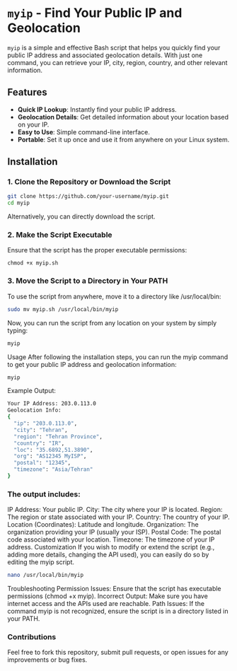 # `myip` - Find Your Public IP and Geolocation

`myip` is a simple and effective Bash script that helps you quickly find your public IP address and associated geolocation details. With just one command, you can retrieve your IP, city, region, country, and other relevant information.

## Features

- **Quick IP Lookup**: Instantly find your public IP address.
- **Geolocation Details**: Get detailed information about your location based on your IP.
- **Easy to Use**: Simple command-line interface.
- **Portable**: Set it up once and use it from anywhere on your Linux system.

## Installation

### 1. Clone the Repository or Download the Script

```bash
git clone https://github.com/your-username/myip.git
cd myip
```
Alternatively, you can directly download the script.

### 2. Make the Script Executable
Ensure that the script has the proper executable permissions:

```
chmod +x myip.sh
```
### 3. Move the Script to a Directory in Your PATH
To use the script from anywhere, move it to a directory like /usr/local/bin:

```bash
sudo mv myip.sh /usr/local/bin/myip
```
Now, you can run the script from any location on your system by simply typing:

```bash 
myip
```
Usage
After following the installation steps, you can run the myip command to get your public IP address and geolocation information:

```bash 
myip
```
Example Output:
```bash 
Your IP Address: 203.0.113.0
Geolocation Info:
{
  "ip": "203.0.113.0",
  "city": "Tehran",
  "region": "Tehran Province",
  "country": "IR",
  "loc": "35.6892,51.3890",
  "org": "AS12345 MyISP",
  "postal": "12345",
  "timezone": "Asia/Tehran"
}
```
### The output includes:

IP Address: Your public IP.
City: The city where your IP is located.
Region: The region or state associated with your IP.
Country: The country of your IP.
Location (Coordinates): Latitude and longitude.
Organization: The organization providing your IP (usually your ISP).
Postal Code: The postal code associated with your location.
Timezone: The timezone of your IP address.
Customization
If you wish to modify or extend the script (e.g., adding more details, changing the API used), you can easily do so by editing the myip script.

```bash 
nano /usr/local/bin/myip
```
Troubleshooting
Permission Issues: Ensure that the script has executable permissions (chmod +x myip).
Incorrect Output: Make sure you have internet access and the APIs used are reachable.
Path Issues: If the command myip is not recognized, ensure the script is in a directory listed in your PATH.
### Contributions
Feel free to fork this repository, submit pull requests, or open issues for any improvements or bug fixes.
